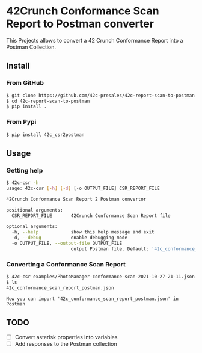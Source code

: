 # 42Crunch Conformance Scan Report to Postman converter

This Projects allows to convert a 42 Crunch Conformance Report into a Postman Collection.

## Install

### From GitHub

```bash
$ git clone https://github.com/42c-presales/42c-report-scan-to-postman.git
$ cd 42c-report-scan-to-postman
$ pip install .
```

### From Pypi

```bash
$ pip install 42c_csr2postman
```

## Usage 

### Getting help

```bash
$ 42c-csr -h
usage: 42c-csr [-h] [-d] [-o OUTPUT_FILE] CSR_REPORT_FILE

42Crunch Conformance Scan Report 2 Postman convertor

positional arguments:
  CSR_REPORT_FILE       42Crunch Conformance Scan Report file

optional arguments:
  -h, --help            show this help message and exit
  -d, --debug           enable debugging mode
  -o OUTPUT_FILE, --output-file OUTPUT_FILE
                        output Postman file. Default: '42c_conformance_scan_report_postman.json' 
```

### Converting a Conformance Scan Report

```bash
$ 42c-csr examples/PhotoManager-conformance-scan-2021-10-27-21-11.json
$ ls
42c_conformance_scan_report_postman.json
```
    Now you can import '42c_conformance_scan_report_postman.json' in Postman

## TODO

- [ ] Convert asterisk properties into variables
- [ ] Add responses to the Postman collection

